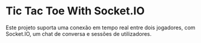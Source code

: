 # Tic Tac Toe With Socket.IO

Este projeto suporta uma conexão em tempo real entre dois jogadores, com Socket.IO, um chat de conversa e sessões de utilizadores.
